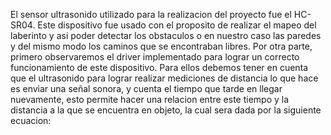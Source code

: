 El sensor ultrasonido utilizado para la realizacion del proyecto fue el HC-SR04. Este dispositivo fue usado con el proposito de realizar el mapeo del laberinto y asi poder detectar los obstaculos o en nuestro caso las paredes y del mismo modo los caminos que se encontraban libres. Por otra parte, primero observaremos el driver implementado para lograr un correcto funcionamiento de este dispositivo. Para ellos debemos tener en cuenta que el ultrasonido para lograr realizar mediciones de distancia lo que hace es enviar una señal sonora, y cuenta el tiempo que tarde en llegar nuevamente, esto permite hacer una relacion entre este tiempo y la distancia a la que se encuentra en objeto, la cual sera dada por la siguiente ecuacion:
